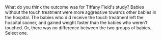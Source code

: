 What do you think the outcome was for Tiffany Field's study? Babies without the
touch treatment were more aggressive towards other babies in the hospital. The
babies who did receive the touch treatment left the hospital sooner, and gained
weight faster than the babies who weren't touched. Or, there was no difference
between the two groups of babies. Select one.
